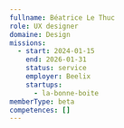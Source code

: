 ```yaml
---
fullname: Béatrice Le Thuc
role: UX designer
domaine: Design
missions:
  - start: 2024-01-15
    end: 2026-01-31
    status: service
    employer: Beelix
    startups:
      - la-bonne-boite
memberType: beta
competences: []
---
```

